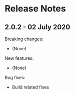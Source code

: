 # Release Notes

## 2.0.2 - 02 July 2020

Breaking changes:
- (None)

New features:
- (None)

Bug fixes:
- Build related fixes
